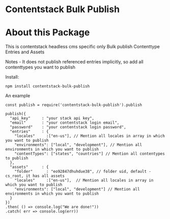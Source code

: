 
# Contentstack Bulk Publish

# About this Package
This is contentstack headless cms specific only 
Bulk publish Contenttype Entries and Assets

Notes - It does not publish referenced entries implicitly, so add all contenttypes you want to publish

Install:
```
npm install contentstack-bulk-publish

```

An example

```
const publish = require('contentstack-bulk-publish').publish

publish({
  "api_key"     : "your stack api key",
  "email"       : "your contentstack login email",
  "password"    : "your contentstack login password",
  "entries"     : {
    "locales"     :["en-us"], // Mention all locales in array in which you want to publish
    "environments": ["local", "development"], // Mention all environments in which you want to publish 
    "contentTypes": ["states", "countries"] // Mention all contentypes to publish
  },
  "assets"      : {
    "folder"      : "eo92847dhuhdue38", // folder uid, default - cs_root, it has all assets
    "locales"     :["en-us"],  // Mention all locales in array in which you want to publish
    "environments": ["local", "development"] // Mention all environments in which you want to publish 
  }
})
.then( () => console.log("We are done!"))
.catch( err => console.log(err))

```